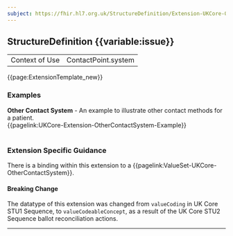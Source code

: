 ```yaml
---
subject: https://fhir.hl7.org.uk/StructureDefinition/Extension-UKCore-OtherContactSystem
---
```

## StructureDefinition {{variable:issue}}

<table id="addToTranspose">
<tr><td>Context of Use</td>
<td>ContactPoint.system</td>
</tr>
</table>

{{page:ExtensionTemplate_new}}

<div id="Examples" class="tabcontent">
  <h3>Examples</h3>
<b>Other Contact System</b> - An example to illustrate other contact methods for a patient. </br>
{{pagelink:UKCore-Extension-OtherContactSystem-Example}}
<br><br>
</div>

<h3 id="guidance-othercomntactsystem">Extension Specific Guidance</h3>

There is a binding within this extension to a {{pagelink:ValueSet-UKCore-OtherContactSystem}}.

<div markdown="span" class="alert alert-warning" role="alert"><h4><i class="fa fa-warning"></i> Breaking Change</h4>
The datatype of this extension was changed from <code>valueCoding</code> in UK Core STU1 Sequence, to <code>valueCodeableConcept</code>, as a result of the UK Core STU2 Sequence ballot reconciliation actions.
</div> 

---
